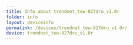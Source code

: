```yaml
---
title: Info about trendnet_tew-827dru_v1.0r
folder: info
layout: deviceinfo
permalink: /devices/trendnet_tew-827dru_v1.0r/
device: trendnet_tew-827dru_v1.0r
---
```

